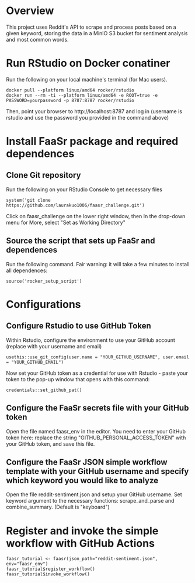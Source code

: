 # Overview
This project uses Reddit's API to scrape and process posts based on a given keyword, storing the data in a MinIO S3 bucket for sentiment analysis and most common words. 

# Run RStudio on Docker conatiner
Run the following on your local machine's terminal (for Mac users).
```
docker pull --platform linux/amd64 rocker/rstudio
docker run --rm -ti --platform linux/amd64 -e ROOT=true -e PASSWORD=yourpassword -p 8787:8787 rocker/rstudio
```
Then, point your browser to http://localhost:8787 and log in (username is rstudio and use the password you provided in the command above)
# Install FaaSr package and required dependences
## Clone Git repository
Run the following on your RStudio Console to get necessary files
```
system('git clone https://github.com/laurakuo1006/faasr_challenge.git')
```
Click on faasr_challenge on the lower right window, then
In the drop-down menu for More, select "Set as Working Directory"

## Source the script that sets up FaaSr and dependences
Run the following command. Fair warning: it will take a few minutes to install all dependences:
```
source('rocker_setup_script')
```
# Configurations
## Configure Rstudio to use GitHub Token
Within Rstudio, configure the environment to use your GitHub account (replace with your username and email)
```
usethis::use_git_config(user.name = "YOUR_GITHUB_USERNAME", user.email = "YOUR_GITHUB_EMAIL")
```
Now set your GitHub token as a credential for use with Rstudio - paste your token to the pop-up window that opens with this command:
```
credentials::set_github_pat()
```

## Configure the FaaSr secrets file with your GitHub token
Open the file named faasr_env in the editor. You need to enter your GitHub token here: replace the string "GITHUB_PERSONAL_ACCESS_TOKEN" with your GitHub token, and save this file. 

## Configure the FaaSr JSON simple workflow template with your GitHub username and specify which keyword you would like to analyze 
Open the file reddit-sentiment.json  and setup your GitHub username. Set keyword argument to the necessary functions: scrape_and_parse and combine_summary. (Default is "keyboard")


# Register and invoke the simple workflow with GitHub Actions

```
faasr_tutorial <- faasr(json_path="reddit-sentiment.json", env="faasr_env")
faasr_tutorial$register_workflow()
faasr_tutorial$invoke_workflow()
```

